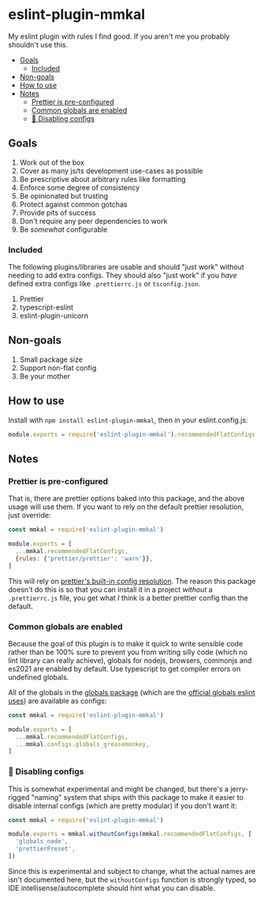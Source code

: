 # eslint-plugin-mmkal

My eslint plugin with rules I find good. If you aren't me you probably shouldn't use this.

<!-- codegen:start {preset: markdownTOC} -->
- [Goals](#goals)
   - [Included](#included)
- [Non-goals](#non-goals)
- [How to use](#how-to-use)
- [Notes](#notes)
   - [Prettier is pre-configured](#prettier-is-pre-configured)
   - [Common globals are enabled](#common-globals-are-enabled)
   - [🧪 Disabling configs](#-disabling-configs)
<!-- codegen:end -->

## Goals

1. Work out of the box
1. Cover as many js/ts development use-cases as possible
1. Be prescriptive about arbitrary rules like formatting
1. Enforce some degree of consistency
1. Be opinionated but trusting
1. Protect against common gotchas
1. Provide pits of success
1. Don't require any peer dependencies to work
1. Be _somewhat_ configurable

### Included

The following plugins/libraries are usable and should "just work" without needing to add extra configs. They should also "just work" if you _have_ defined extra configs like `.prettierrc.js` or `tsconfig.json`.

1. Prettier
1. typescript-eslint
1. eslint-plugin-unicorn

## Non-goals

1. Small package size
1. Support non-flat config
1. Be your mother

## How to use

Install with `npm install eslint-plugin-mmkal`, then in your eslint.config.js:

```js
module.exports = require('eslint-plugin-mmkal').recommendedFlatConfigs
```

## Notes

### Prettier is pre-configured

That is, there are prettier options baked into this package, and the above usage will use them. If you want to rely on the default prettier resolution, just override:

```js
const mmkal = require('eslint-plugin-mmkal')

module.exports = [
  ...mmkal.recommendedFlatConfigs,
  {rules: {'prettier/prettier': 'warn'}},
]
```

This will rely on [prettier's built-in config resolution](https://prettier.io/docs/en/configuration.html#sharing-configurations). The reason this package doesn't do this is so that you can install it in a project *without* a `.prettierrc.js` file, you get what *I* think is a better prettier config than the default.

### Common globals are enabled

Because the goal of this plugin is to make it quick to write sensible code rather than be 100% sure to prevent you from writing silly code (which no lint library can really achieve), globals for nodejs, browsers, commonjs and es2021 are enabled by default. Use typescript to get compiler errors on undefined globals.

All of the globals in the [globals package](https://npmjs.com/package/globals) (which are the [official globals eslint uses](https://eslint.org/blog/2022/08/new-config-system-part-2/#goodbye-environments%2C-hello-globals)) are available as configs:

```js
const mmkal = require('eslint-plugin-mmkal')

module.exports = [
  ...mmkal.recommendedFlatConfigs,
  ...mmkal.configs.globals_greasemonkey,
]
```

### 🧪 Disabling configs

This is somewhat experimental and might be changed, but there's a jerry-rigged "naming" system that ships with this package to make it easier to disable internal configs (which are pretty modular) if you don't want it:

```js
const mmkal = require('eslint-plugin-mmkal')

module.exports = mmkal.withoutConfigs(mmkal.recommendedFlatConfigs, [
  'globals_node',
  'prettierPreset',
])
```

Since this is experimental and subject to change, what the actual names are isn't documented here, but the `withoutConfigs` function is strongly typed, so IDE intellisense/autocomplete should hint what you can disable.
